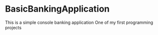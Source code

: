 # BasicBankingApplication
This is a simple console banking application 
One of my first programming projects
